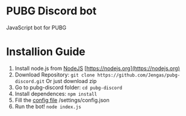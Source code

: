 # PUBG Discord bot
JavaScript bot for PUBG

# Installion Guide
1) Install node.js from [NodeJS](https://nodejs.org) [https://nodejs.org](https://nodejs.org)
2) Download Repository: `git clone https://github.com/Jengas/pubg-discord.git` Or just download zip
3) Go to pubg-discord folder: `cd pubg-discord` 
3) Install dependences: `npm install` 
4) Fill the [config file](https://github.com/Jengas/pubg-discord/settings/config.json) /settings/config.json
5) Run the bot! `node index.js`
